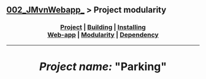 ## [002_JMvnWebapp_][DescPrj] > **Project modularity**

### <p align=center>[Project][DescPrj] | [Building][AutoBld] | [Installing][AutoInst] <br/> [Web-app][WebBld] | [Modularity][Module] | [Dependency][DepMng]</p>

<!--
* [Project description][DescPrj]
* [Project build automation][AutoBld]
* [Project setup automation][AutoInst]
* [Web application building][WebBld]
* [Project modularity][Module]
* [Dependency management][DepMng]
-->

[DescPrj]:  ../../README.md
[AutoBld]:  Maven_BuildAutomation.md
[AutoInst]: Maven_SetupAutomation.md
[WebBld]:   Maven_WebApplication.md
[Module]:   Maven_ModularityProject.md
[DepMng]:   Maven_DependencyManagement.md

---
<!-- ---------------------------------- * Navigation * ---------------------------------- -->

# <p align=center><i>Project name:</i> "<b>Parking</b>"</p>
